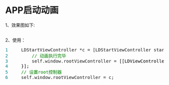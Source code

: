<h1>APP启动动画</h1>
<p>1、效果图如下:</p>
<p><img src="http://images2015.cnblogs.com/blog/724434/201605/724434-20160528110312209-1528984409.gif" alt="" /></p>
<p>2、使用：</p>
<div class="cnblogs_code">
<pre><span style="color: #008080;">1</span>     LDStartViewController *c = [LDStartViewController startViewControllerWithGifName:<span style="color: #800000;">@"</span><span style="color: #800000;">animate_gif.gif</span><span style="color: #800000;">"</span> timingTime:<span style="color: #800080;">3</span> endBlock:^<span style="color: #000000;">{
</span><span style="color: #008080;">2</span>         <span style="color: #008000;">//</span><span style="color: #008000;"> 动画执行完毕</span>
<span style="color: #008080;">3</span>         self.window.rootViewController =<span style="color: #000000;"> [[LDViewController alloc] init];
</span><span style="color: #008080;">4</span> <span style="color: #000000;">    }];
</span><span style="color: #008080;">5</span>     <span style="color: #008000;">//</span><span style="color: #008000;"> 设置root控制器</span>
<span style="color: #008080;">6</span>     self.window.rootViewController = c;</pre>
</div>
<p>&nbsp;</p>
<p>&nbsp;</p>
